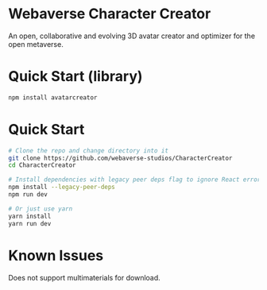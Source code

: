 # Webaverse Character Creator
An open, collaborative and evolving 3D avatar creator and optimizer for the open metaverse.


# Quick Start (library)
```bash
npm install avatarcreator
```

# Quick Start
```bash
# Clone the repo and change directory into it
git clone https://github.com/webaverse-studios/CharacterCreator
cd CharacterCreator

# Install dependencies with legacy peer deps flag to ignore React errors
npm install --legacy-peer-deps
npm run dev

# Or just use yarn
yarn install
yarn run dev
```
# Known Issues
Does not support multimaterials for download.
